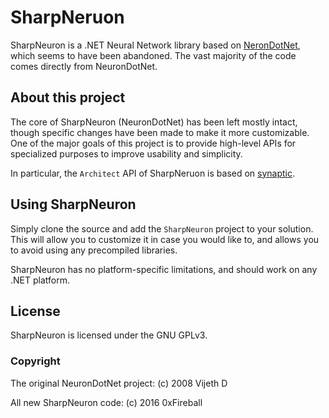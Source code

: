 
# SharpNeruon

SharpNeuron is a .NET Neural Network library based on [NeronDotNet](https://sourceforge.net/projects/neurondotnet/), which seems to have been abandoned.
The vast majority of the code comes directly from NeuronDotNet.

## About this project

The core of SharpNeuron (NeuronDotNet) has been left mostly intact, though specific changes have been made to make it more customizable.
One of the major goals of this project is to provide high-level APIs for specialized purposes to improve usability and simplicity.

In particular, the `Architect` API of SharpNeruon is based on [synaptic](https://github.com/cazala/synaptic).

## Using SharpNeuron

Simply clone the source and add the `SharpNeuron` project to your solution. This will allow you to customize it in case you would like to, and allows you to avoid using any precompiled libraries.

SharpNeuron has no platform-specific limitations, and should work on any .NET platform.

## License

SharpNeuron is licensed under the GNU GPLv3.

### Copyright

The original NeuronDotNet project: (c) 2008 Vijeth D

All new SharpNeuron code: (c) 2016 0xFireball